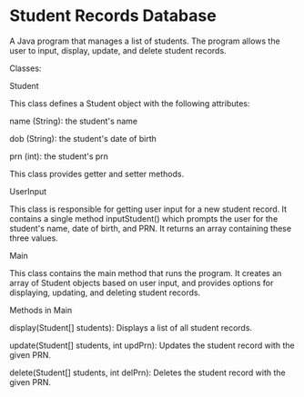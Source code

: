 # Student Records Database

A Java program that manages a list of students. The program allows the user to input, display, update, and delete student records.

Classes: 

Student

This class defines a Student object with the following attributes:


name (String): the student's name

dob (String): the student's date of birth

prn (int): the student's prn

This class provides getter and setter methods.

UserInput

This class is responsible for getting user input for a new student record. It contains a single method inputStudent() which prompts the user for the student's name, date of birth, and PRN. It returns an array containing these three values.

Main

This class contains the main method that runs the program. It creates an array of Student objects based on user input, and provides options for displaying, updating, and deleting student records.

Methods in Main

display(Student[] students): Displays a list of all student records.

update(Student[] students, int updPrn): Updates the student record with the given PRN.

delete(Student[] students, int delPrn): Deletes the student record with the given PRN.

